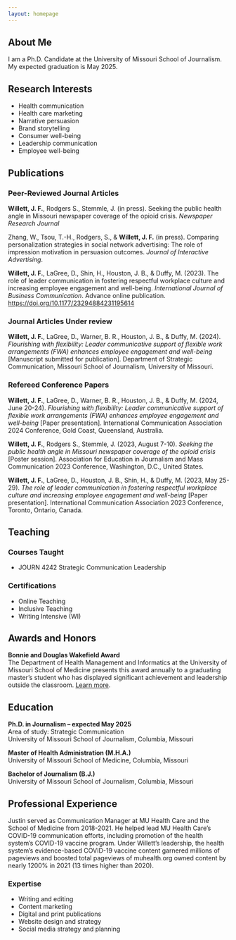 ```yaml
---
layout: homepage
---
```


## About Me

I am a Ph.D. Candidate at the University of Missouri School of Journalism.  My expected graduation is May 2025.

## Research Interests

- Health communication
- Health care marketing
- Narrative persuasion
- Brand storytelling
- Consumer well-being
- Leadership communication
- Employee well-being

## Publications

### Peer-Reviewed Journal Articles

**Willett, J. F.**, Rodgers S., Stemmle, J. (in press). Seeking the public health angle in Missouri newspaper coverage of the opioid crisis. _Newspaper Research Journal_ 

Zhang, W., Tsou, T.-H., Rodgers, S., & **Willett, J. F.** (in press). Comparing personalization strategies in social network advertising: The role of impression motivation in persuasion outcomes. _Journal of Interactive Advertising_. 

**Willett, J. F.**, LaGree, D., Shin, H., Houston, J. B., & Duffy, M. (2023). The role of leader communication in fostering respectful workplace culture and increasing employee engagement and well-being. _International Journal of Business Communication_. Advance online publication. <a href="https://doi.org/10.1177/23294884231195614" target="_blank">https://doi.org/10.1177/23294884231195614</a>

### Journal Articles Under review

**Willett, J. F.**, LaGree, D., Warner, B. R., Houston, J. B., & Duffy, M. (2024). _Flourishing with flexibility: Leader communicative support of flexible work arrangements (FWA) enhances employee engagement and well-being_ [Manuscript submitted for publication]. Department of Strategic Communication, Missouri School of Journalism, University of Missouri.

### Refereed Conference Papers

**Willett, J. F.**, LaGree, D., Warner, B. R., Houston, J. B., & Duffy, M. (2024, June 20-24). _Flourishing with flexibility: Leader communicative support of flexible work arrangements (FWA) enhances employee engagement and well-being_ [Paper presentation]. International Communication Association 2024 Conference, Gold Coast, Queensland, Australia.

**Willett, J. F.**, Rodgers S., Stemmle, J. (2023, August 7-10). _Seeking the public health angle in Missouri newspaper coverage of the opioid crisis_ [Poster session]. Association for Education in Journalism and Mass Communication 2023 Conference, Washington, D.C., United States. 

**Willett, J. F.**, LaGree, D., Houston, J. B., Shin, H., & Duffy, M. (2023, May 25-29). _The role of leader communication in fostering respectful workplace culture and increasing employee engagement and well-being_ [Paper presentation]. International Communication Association 2023 Conference, Toronto, Ontario, Canada.

## Teaching

### Courses Taught

- JOURN 4242 Strategic Communication Leadership

### Certifications

- Online Teaching
- Inclusive Teaching
- Writing Intensive (WI)

## Awards and Honors

**Bonnie and Douglas Wakefield Award**<br>
The Department of Health Management and Informatics at the University of Missouri School of Medicine presents this award annually to a graduating master’s student who has displayed significant achievement and leadership outside the classroom. <a href="https://medicine.missouri.edu/news/hmi-graduates-31-december-commencement" target="_blank">Learn more</a>.

## Education

**Ph.D. in Journalism – expected May 2025**<br>
Area of study: Strategic Communication<br>
University of Missouri School of Journalism, Columbia, Missouri

**Master of Health Administration (M.H.A.)**<br>
University of Missouri School of Medicine, Columbia, Missouri

**Bachelor of Journalism (B.J.)**<br>
University of Missouri School of Journalism, Columbia, Missouri

## Professional Experience

Justin served as Communication Manager at MU Health Care and the School of Medicine from 2018-2021. He helped lead MU Health Care’s COVID-19 communication efforts, including promotion of the health system’s COVID-19 vaccine program. Under Willett’s leadership, the health system’s evidence-based COVID-19 vaccine content garnered millions of pageviews and boosted total pageviews of muhealth.org owned content by nearly 1200% in 2021 (13 times higher than 2020).

### Expertise

- Writing and editing
- Content marketing
- Digital and print publications
- Website design and strategy
- Social media strategy and planning

<!-- - **Computer Vision:** image recognition, image generation, video captioning
- **Machine Learning:** meta-learning, incremental learning, transfer learning-->

<!-- ## News

- **[Feb. 2020]** Our paper about incremental learning is accepted to CVPR 2020.
- **[Feb. 2020]** We will host the ACM Multimedia Asia 2020 conference in Singapore!
- **[Sept. 2019]** Our paper about few-shot learning is accepted to NeurIPS 2019.
- **[Mar. 2019]** Our paper about few-shot learning is accepted to CVPR 2019.

{% include_relative _includes/publications.md %}

{% include_relative _includes/services.md %}
-->